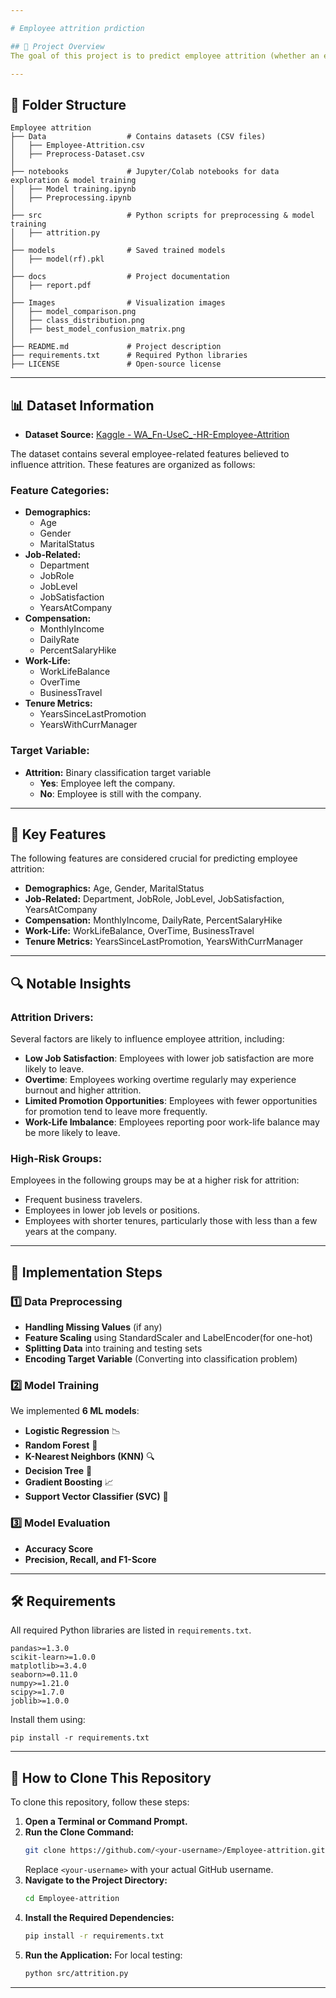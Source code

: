 ```yaml
---

# Employee attrition prdiction

## 📌 Project Overview
The goal of this project is to predict employee attrition (whether an employee will leave the company) using machine learning models. The dataset contains various employee-related features such as job satisfaction, monthly income, years at the company, and more.

---
```


## 📂 Folder Structure
```
Employee attrition 
├── Data                  # Contains datasets (CSV files)
│   ├── Employee-Attrition.csv
│   ├── Preprocess-Dataset.csv
│
├── notebooks             # Jupyter/Colab notebooks for data exploration & model training
│   ├── Model training.ipynb
│   ├── Preprocessing.ipynb
│
├── src                   # Python scripts for preprocessing & model training
│   ├── attrition.py
│
├── models                # Saved trained models
│   ├── model(rf).pkl
│
├── docs                  # Project documentation
│   ├── report.pdf
│
├── Images                # Visualization images
│   ├── model_comparison.png
│   ├── class_distribution.png
│   ├── best_model_confusion_matrix.png
│
├── README.md             # Project description
├── requirements.txt      # Required Python libraries
├── LICENSE               # Open-source license
```

---

## 📊 Dataset Information

- **Dataset Source:** [Kaggle - WA_Fn-UseC_-HR-Employee-Attrition](https://www.kaggle.com/datasets/mohamedmahmoud153/wa-fn-usec-hr-employee-attrition)

The dataset contains several employee-related features believed to influence attrition. These features are organized as follows:

### Feature Categories:
- **Demographics:**
  - Age
  - Gender
  - MaritalStatus
- **Job-Related:**
  - Department
  - JobRole
  - JobLevel
  - JobSatisfaction
  - YearsAtCompany
- **Compensation:**
  - MonthlyIncome
  - DailyRate
  - PercentSalaryHike
- **Work-Life:**
  - WorkLifeBalance
  - OverTime
  - BusinessTravel
- **Tenure Metrics:**
  - YearsSinceLastPromotion
  - YearsWithCurrManager

### Target Variable:
- **Attrition:** Binary classification target variable
  - **Yes**: Employee left the company.
  - **No**: Employee is still with the company.

---

## 🔑 Key Features
The following features are considered crucial for predicting employee attrition:

- **Demographics:** Age, Gender, MaritalStatus
- **Job-Related:** Department, JobRole, JobLevel, JobSatisfaction, YearsAtCompany
- **Compensation:** MonthlyIncome, DailyRate, PercentSalaryHike
- **Work-Life:** WorkLifeBalance, OverTime, BusinessTravel
- **Tenure Metrics:** YearsSinceLastPromotion, YearsWithCurrManager

---

## 🔍 Notable Insights

### **Attrition Drivers:**
Several factors are likely to influence employee attrition, including:
- **Low Job Satisfaction**: Employees with lower job satisfaction are more likely to leave.
- **Overtime**: Employees working overtime regularly may experience burnout and higher attrition.
- **Limited Promotion Opportunities**: Employees with fewer opportunities for promotion tend to leave more frequently.
- **Work-Life Imbalance**: Employees reporting poor work-life balance may be more likely to leave.

### **High-Risk Groups:**
Employees in the following groups may be at a higher risk for attrition:
- Frequent business travelers.
- Employees in lower job levels or positions.
- Employees with shorter tenures, particularly those with less than a few years at the company.

---

## 📌 Implementation Steps
### **1️⃣ Data Preprocessing**
- **Handling Missing Values** (if any)
- **Feature Scaling** using StandardScaler and LabelEncoder(for one-hot)
- **Splitting Data** into training and testing sets
- **Encoding Target Variable** (Converting into classification problem)

### **2️⃣ Model Training**
We implemented **6 ML models**:
- **Logistic Regression** 📉
- **Random Forest** 🌳
- **K-Nearest Neighbors (KNN)** 🔍
- **Decision Tree** 🌿
- **Gradient Boosting** 📈
- **Support Vector Classifier (SVC)** 🏹

### **3️⃣ Model Evaluation**
- **Accuracy Score**
- **Precision, Recall, and F1-Score**

---

## 🛠️ Requirements
All required Python libraries are listed in `requirements.txt`.

```
pandas>=1.3.0
scikit-learn>=1.0.0
matplotlib>=3.4.0
seaborn>=0.11.0
numpy>=1.21.0
scipy>=1.7.0
joblib>=1.0.0
```

Install them using:
```
pip install -r requirements.txt
```


---

## 🔄 How to Clone This Repository
To clone this repository, follow these steps:

1. **Open a Terminal or Command Prompt.**
2. **Run the Clone Command:**
   ```bash
   git clone https://github.com/<your-username>/Employee-attrition.git
   ```
   Replace `<your-username>` with your actual GitHub username.
3. **Navigate to the Project Directory:**
   ```bash
   cd Employee-attrition
   ```
4. **Install the Required Dependencies:**
   ```bash
   pip install -r requirements.txt
   ```
5. **Run the Application:**
   For local testing:
   ```bash
   python src/attrition.py
   ```

---
